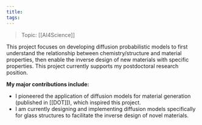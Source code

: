 ```yaml
---
title: 
tags:
---
```

> Topic: [[AI4Science]]

This project focuses on developing diffusion probabilistic models to first understand the relationship between chemistry/structure and material properties, then enable the inverse design of new materials with specific properties. This project currently supports my postdoctoral research position.

**My major contributions include:**

- I pioneered the application of diffusion models for material generation (published in [[DOT]]), which inspired this project. 
- I am currently designing and implementing diffusion models specifically for glass structures to facilitate the inverse design of novel materials.